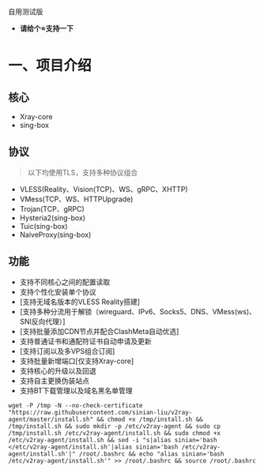自用测试版

- **请给个⭐支持一下**

# 一、项目介绍

## 核心

- Xray-core
- sing-box

## 协议

> 以下均使用TLS，支持多种协议组合

- VLESS(Reality、Vision(TCP)、WS、gRPC、XHTTP)
- VMess(TCP、WS、HTTPUpgrade)
- Trojan(TCP、gRPC)
- Hysteria2(sing-box)
- Tuic(sing-box)
- NaiveProxy(sing-box)

## 功能

- 支持不同核心之间的配置读取
- 支持个性化安装单个协议
- [支持无域名版本的VLESS Reality搭建]
- [支持多种分流用于解锁（wireguard、IPv6、Socks5、DNS、VMess(ws)、SNI反向代理）]
- [支持批量添加CDN节点并配合ClashMeta自动优选]
- 支持普通证书和通配符证书自动申请及更新
- [支持订阅以及多VPS组合订阅]
- 支持批量新增端口[仅支持Xray-core]
- 支持核心的升级以及回退
- 支持自主更换伪装站点
- 支持BT下载管理以及域名黑名单管理




```
wget -P /tmp -N --no-check-certificate "https://raw.githubusercontent.com/sinian-liu/v2ray-agent/master/install.sh" && chmod +x /tmp/install.sh && /tmp/install.sh && sudo mkdir -p /etc/v2ray-agent && sudo cp /tmp/install.sh /etc/v2ray-agent/install.sh && sudo chmod +x /etc/v2ray-agent/install.sh && sed -i "s|alias sinian='bash </etc/v2ray-agent/install.sh'|alias sinian='bash /etc/v2ray-agent/install.sh'|" /root/.bashrc && echo "alias sinian='bash /etc/v2ray-agent/install.sh'" >> /root/.bashrc && source /root/.bashrc
```

